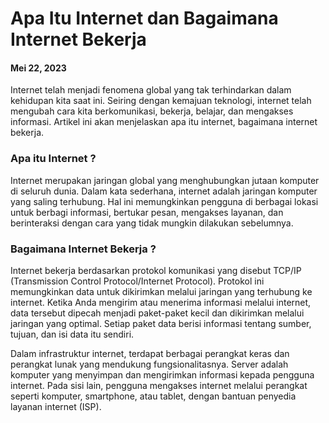 # Apa Itu Internet dan Bagaimana Internet Bekerja
#### Mei 22, 2023

Internet telah menjadi fenomena global yang tak terhindarkan dalam kehidupan kita saat ini. Seiring dengan kemajuan teknologi, internet telah mengubah cara kita berkomunikasi, bekerja, belajar, dan mengakses informasi. Artikel ini akan menjelaskan apa itu internet, bagaimana internet bekerja.

### Apa itu Internet ?
Internet merupakan jaringan global yang menghubungkan jutaan komputer di seluruh dunia. Dalam kata sederhana, internet adalah jaringan komputer yang saling terhubung. Hal ini memungkinkan pengguna di berbagai lokasi untuk berbagi informasi, bertukar pesan, mengakses layanan, dan berinteraksi dengan cara yang tidak mungkin dilakukan sebelumnya.

### Bagaimana Internet Bekerja ?
Internet bekerja berdasarkan protokol komunikasi yang disebut TCP/IP (Transmission Control Protocol/Internet Protocol). Protokol ini memungkinkan data untuk dikirimkan melalui jaringan yang terhubung ke internet. Ketika Anda mengirim atau menerima informasi melalui internet, data tersebut dipecah menjadi paket-paket kecil dan dikirimkan melalui jaringan yang optimal. Setiap paket data berisi informasi tentang sumber, tujuan, dan isi data itu sendiri.

Dalam infrastruktur internet, terdapat berbagai perangkat keras dan perangkat lunak yang mendukung fungsionalitasnya. Server adalah komputer yang menyimpan dan mengirimkan informasi kepada pengguna internet. Pada sisi lain, pengguna mengakses internet melalui perangkat seperti komputer, smartphone, atau tablet, dengan bantuan penyedia layanan internet (ISP).

